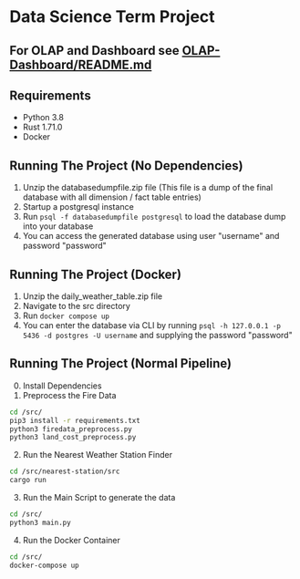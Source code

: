 
# Data Science Term Project

## For OLAP and Dashboard see [OLAP-Dashboard/README.md](OLAP-Dashboard/README.md)

## Requirements
- Python 3.8
- Rust 1.71.0
- Docker

## Running The Project (No Dependencies)
1. Unzip the databasedumpfile.zip file (This file is a dump of the final database with all dimension / fact table entries)
2. Startup a postgresql instance
3. Run `psql -f databasedumpfile postgresql` to load the database dump into your database
4. You can access the generated database using user "username" and password "password"

## Running The Project (Docker)
1. Unzip the daily_weather_table.zip file
2. Navigate to the src directory
3. Run `docker compose up`
4. You can enter the database via CLI by running `psql -h 127.0.0.1 -p 5436 -d postgres -U username` and supplying the password "password"

## Running The Project (Normal Pipeline)
0. Install Dependencies
1. Preprocess the Fire Data
```bash
cd /src/
pip3 install -r requirements.txt
python3 firedata_preprocess.py
python3 land_cost_preprocess.py
```
2. Run the Nearest Weather Station Finder
```bash
cd /src/nearest-station/src
cargo run
```
3. Run the Main Script to generate the data
```bash
cd /src/
python3 main.py
```
4. Run the Docker Container
```bash
cd /src/
docker-compose up
```